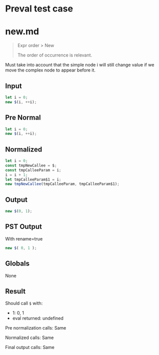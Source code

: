 # Preval test case

# new.md

> Expr order > New
>
> The order of occurrence is relevant.

Must take into account that the simple node i will still change value if we move the complex node to appear before it.

## Input

`````js filename=intro
let i = 0;
new $(i, ++i);
`````

## Pre Normal


`````js filename=intro
let i = 0;
new $(i, ++i);
`````

## Normalized


`````js filename=intro
let i = 0;
const tmpNewCallee = $;
const tmpCalleeParam = i;
i = i + 1;
let tmpCalleeParam$1 = i;
new tmpNewCallee(tmpCalleeParam, tmpCalleeParam$1);
`````

## Output


`````js filename=intro
new $(0, 1);
`````

## PST Output

With rename=true

`````js filename=intro
new $( 0, 1 );
`````

## Globals

None

## Result

Should call `$` with:
 - 1: 0, 1
 - eval returned: undefined

Pre normalization calls: Same

Normalized calls: Same

Final output calls: Same
